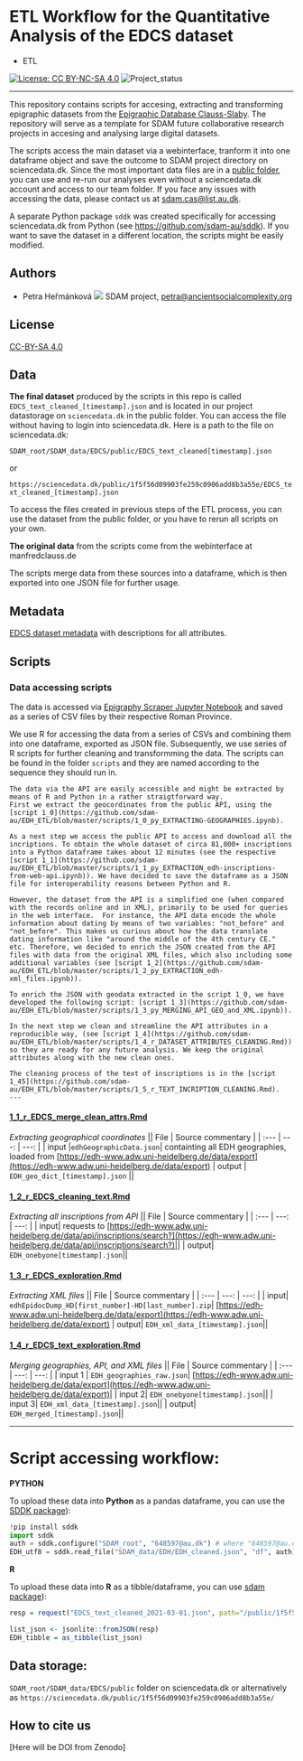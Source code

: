 # ETL Workflow for the Quantitative Analysis of the EDCS dataset
* ETL

[![License: CC BY-NC-SA 4.0](https://licensebuttons.net/l/by-nc-sa/4.0/80x15.png "Creative Commons License CC BY-NC-SA 4.0")](https://creativecommons.org/licenses/by-nc-sa/4.0/)
![Project_status](https://img.shields.io/badge/status-in__progress-brightgreen "Project status logo")

---

This repository contains scripts for accesing, extracting and transforming epigraphic datasets from the [Epigraphic Database Clauss-Slaby](http://www.manfredclauss.de/). The repository will serve as a template for SDAM future collaborative research projects in accesing and analysing large digital datasets.

The scripts access the main dataset via a webinterface, tranform it into one dataframe object and save the outcome to SDAM project directory on sciencedata.dk. Since the most important data files are in a [public folder](https://sciencedata.dk/shared/1f5f56d09903fe259c0906add8b3a55e), you can use and re-run our analyses even without a sciencedata.dk account and access to our team folder. If you face any issues with accessing the data, please contact us at sdam.cas@list.au.dk.

A separate Python package ```sddk``` was created specifically for accessing sciencedata.dk from Python (see https://github.com/sdam-au/sddk). If you want to save the dataset in a different location, the scripts might be easily modified.

## Authors
* Petra Heřmánková [![](https://orcid.org/sites/default/files/images/orcid_16x16.png)](https://orcid.org/0000-0002-6349-0540) SDAM project, petra@ancientsocialcomplexity.org

## License
[CC-BY-SA 4.0](https://github.com/sdam-au/EDH_ETL/blob/master/LICENSE.md)

## Data
**The final dataset** produced by the scripts in this repo is called `EDCS_text_cleaned_[timestamp].json` and is located in our project datastorage on `sciencedata.dk` in the public folder. You can access the file without having to login into sciencedata.dk. Here is a path to the file on sciencedata.dk: 

`SDAM_root/SDAM_data/EDCS/public/EDCS_text_cleaned[timestamp].json`

or 

`https://sciencedata.dk/public/1f5f56d09903fe259c0906add8b3a55e/EDCS_text_cleaned_[timestamp].json`

To access the files created in previous steps of the ETL process, you can use the dataset from the public folder, or you have to rerun all scripts on your own.

**The original data** from the scripts come from the webinterface at manfredclauss.de

The scripts merge data from these sources into a dataframe, which is then exported into one JSON file for further usage.

## Metadata

[EDCS dataset metadata](https://docs.google.com/spreadsheets/d/17k4quLM6RiEu821n3caitK8labzuurIGmzf0W1bHnss/edit?usp=sharing) with descriptions for all attributes.

## Scripts

### Data accessing scripts

The data is accessed via [Epigraphy Scraper Jupyter Notebook](https://github.com/mqAncientHistory/EpigraphyScraperNotebook) and saved as a series of CSV files by their respective Roman Province.

We use R for accessing the data from a series of CSVs and combining them into one dataframe, exported as JSON file. Subsequently, we use series of R scripts for further cleaning and transformming the data. The scripts can be found in the folder ```scripts``` and they are named according to the sequence they should run in.


``` in progress
The data via the API are easily accessible and might be extracted by means of R and Python in a rather straigtforward way. 
First we extract the geocordinates from the public API, using the [script 1_0](https://github.com/sdam-au/EDH_ETL/blob/master/scripts/1_0_py_EXTRACTING-GEOGRAPHIES.ipynb). 

As a next step we access the public API to access and download all the incriptions. To obtain the whole dataset of circa 81,000+ inscriptions into a Python dataframe takes about 12 minutes (see the respective [script 1_1](https://github.com/sdam-au/EDH_ETL/blob/master/scripts/1_1_py_EXTRACTION_edh-inscriptions-from-web-api.ipynb)). We have decided to save the dataframe as a JSON file for interoperability reasons between Python and R.

However, the dataset from the API is a simplified one (when compared with the records online and in XML), primarily to be used for queries in the web interface.  For instance, the API data encode the whole information about dating by means of two variables: "not_before" and "not_before". This makes us curious about how the data translate dating information like "around the middle of the 4th century CE." etc. Therefore, we decided to enrich the JSON created from the API files with data from the original XML files, which also including some additional variables (see [script 1_2](https://github.com/sdam-au/EDH_ETL/blob/master/scripts/1_2_py_EXTRACTION_edh-xml_files.ipynb)).

To enrich the JSON with geodata extracted in the script 1_0, we have developed the following script: [script 1_3](https://github.com/sdam-au/EDH_ETL/blob/master/scripts/1_3_py_MERGING_API_GEO_and_XML.ipynb)).

In the next step we clean and streamline the API attributes in a reproducible way, (see [script 1_4](https://github.com/sdam-au/EDH_ETL/blob/master/scripts/1_4_r_DATASET_ATTRIBUTES_CLEANING.Rmd)) so they are ready for any future analysis. We keep the original attributes along with the new clean ones.

The cleaning process of the text of inscriptions is in the [script 1_45](https://github.com/sdam-au/EDH_ETL/blob/master/scripts/1_5_r_TEXT_INCRIPTION_CLEANING.Rmd).
---

```

#### [1_1_r_EDCS_merge_clean_attrs.Rmd](https://github.com/sdam-au/EDCS_ETL/blob/master/scripts/1_1_r_EDCS_merge_clean_attrs.Rmd)

_Extracting geographical coordinates_
|| File | Source commentary |
| :---       |         ---: |         ---: |
| input |`edhGeographicData.json`| containting all EDH geographies, loaded from [https://edh-www.adw.uni-heidelberg.de/data/export](https://edh-www.adw.uni-heidelberg.de/data/export)
| output | `EDH_geo_dict_[timestamp].json` ||

#### [1_2_r_EDCS_cleaning_text.Rmd](https://github.com/sdam-au/EDCS_ETL/blob/master/scripts/1_2_r_EDCS_cleaning_text.Rmd)
 
_Extracting all inscriptions from API_
|| File | Source commentary |
| :---       |         ---: |         ---: |
| input| requests to [https://edh-www.adw.uni-heidelberg.de/data/api/inscriptions/search?](https://edh-www.adw.uni-heidelberg.de/data/api/inscriptions/search?)||
| output| `EDH_onebyone[timestamp].json`||

#### [1_3_r_EDCS_exploration.Rmd](https://github.com/sdam-au/EDCS_ETL/blob/master/scripts/1_3_r_EDCS_exploration.Rmd)

_Extracting XML files_
|| File | Source commentary |
| :---       |         ---: |         ---: |
| input| `edhEpidocDump_HD[first_number]-HD[last_number].zip`| [https://edh-www.adw.uni-heidelberg.de/data/export](https://edh-www.adw.uni-heidelberg.de/data/export)
| output| `EDH_xml_data_[timestamp].json`||

#### [1_4_r_EDCS_text_exploration.Rmd](https://github.com/sdam-au/EDCS_ETL/blob/master/scripts/1_4_r_EDCS_text_exploration.Rmd)

_Merging geographies, API, and XML files_
|| File | Source commentary |
| :---       |         ---: |         ---: |
| input 1 | `EDH_geographies_raw.json`| [https://edh-www.adw.uni-heidelberg.de/data/export](https://edh-www.adw.uni-heidelberg.de/data/export)|
| input 2| `EDH_onebyone[timestamp].json`||
| input 3| `EDH_xml_data_[timestamp].json`|| 
| output| `EDH_merged_[timestamp].json`||
  
---








# Script accessing workflow:

**PYTHON**

To upload these data into **Python** as a pandas dataframe, you can use the [SDDK package](https://pypi.org/project/sddk/)):

```python
!pip install sddk
import sddk
auth = sddk.configure("SDAM_root", "648597@au.dk") # where "648597@au.dk is owner of the shared folder, i.e. Vojtěch
EDH_utf8 = sddk.read_file("SDAM_data/EDH/EDH_cleaned.json", "df", auth)
```

**R**

To upload these data into **R** as a tibble/dataframe, you can use [sdam package](https://github.com/sdam-au/sdam)):

```r
resp = request("EDCS_text_cleaned_2021-03-01.json", path="/public/1f5f56d09903fe259c0906add8b3a55e/", method="GET", anonymous = TRUE, cred = NULL)

list_json <- jsonlite::fromJSON(resp)
EDH_tibble = as_tibble(list_json)
```


## Data storage: 

`SDAM_root/SDAM_data/EDCS/public` folder on sciencedata.dk or alternatively as `https://sciencedata.dk/public/1f5f56d09903fe259c0906add8b3a55e/` 

## How to cite us

[Here will be DOI from Zenodo]
